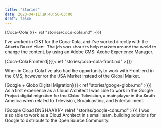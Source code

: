 ```yaml
---
title: "Stories"
date: 2023-04-11T19:40:56-03:00
draft: false
---
```

[Coca-Cola]({{< ref "stories/coca-cola.md" >}})

I've worked in CI&T for the Coca-Cola, and I've worked directly with the Atlanta Based client.
The job was about to help markets around the world to change the content, by using an Adobe CMS: Adobe Experience Manager. 

[Coca-Cola Frontend]({{< ref "stories/coca-cola-front.md" >}})

When in Coca-Cola I've also had the opportunity to work with Front-end in the CMS, however for the USA Market instead of the Global Market. 

[Google + Globo Digital Migration]({{< ref "stories/google-globo.md" >}})
As a first experience as a Cloud Architect I was able to work in the Google Project digital migration for the Globo Television, a main player in the South America when related to Television, Broadcasting, and Entertainment. 

[Google Cloud DNS HAA]({{< relref "stories/google-cdns.md" >}})
I was also able to work as a Cloud Architect in a small team, building solutions for Google to distribute to the Open Source Community. 


